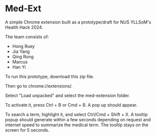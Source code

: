 # Med-Ext

A simple Chrome extension built as a prototype/draft for NUS YLLSoM's Health Hack 2024.

The team consists of:

- Hong Ruey
- Jia Yang
- Qing Rong
- Marcus
- Han Yi

To run this prototype, download this zip file.

Then go to chrome://extensions/.

Select "Load unpacked" and select the med-extension folder.

To activate it, press Ctrl + B or Cmd + B. A pop up should appear.

To search a term, highlight it, and select Ctrl/Cmd + Shift + X. A tooltip popup should generate within a few seconds depending on request and internet speed to summarize the medical term. The tooltip stays on the screen for 5 seconds.
